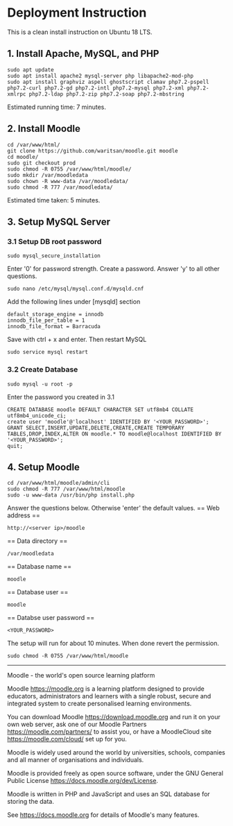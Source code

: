 # Deployment Instruction
This is a clean install instruction on Ubuntu 18 LTS.
## 1. Install Apache, MySQL, and PHP
```
sudo apt update
sudo apt install apache2 mysql-server php libapache2-mod-php
sudo apt install graphviz aspell ghostscript clamav php7.2-pspell php7.2-curl php7.2-gd php7.2-intl php7.2-mysql php7.2-xml php7.2-xmlrpc php7.2-ldap php7.2-zip php7.2-soap php7.2-mbstring
```
Estimated running time: 7 minutes.
## 2. Install Moodle
```
cd /var/www/html/
git clone https://github.com/waritsan/moodle.git moodle
cd moodle/
sudo git checkout prod
sudo chmod -R 0755 /var/www/html/moodle/
sudo mkdir /var/moodledata
sudo chown -R www-data /var/moodledata/
sudo chmod -R 777 /var/moodledata/
```
Estimated time taken: 5 minutes.
## 3. Setup MySQL Server
### 3.1 Setup DB root password
```
sudo mysql_secure_installation
```
Enter '0' for password strength. Create a password. Answer 'y' to all other questions.

```
sudo nano /etc/mysql/mysql.conf.d/mysqld.cnf
```
Add the following lines under [mysqld] section

```
default_storage_engine = innodb
innodb_file_per_table = 1
innodb_file_format = Barracuda
```
Save with ctrl + x and enter. Then restart MySQL

```
sudo service mysql restart
```
### 3.2 Create Database
```
sudo mysql -u root -p
```
Enter the password you created in 3.1

```
CREATE DATABASE moodle DEFAULT CHARACTER SET utf8mb4 COLLATE utf8mb4_unicode_ci;
create user 'moodle'@'localhost' IDENTIFIED BY '<YOUR_PASSWORD>';
GRANT SELECT,INSERT,UPDATE,DELETE,CREATE,CREATE TEMPORARY TABLES,DROP,INDEX,ALTER ON moodle.* TO moodle@localhost IDENTIFIED BY '<YOUR_PASSWORD>';
quit;
```
## 4. Setup Moodle
```
cd /var/www/html/moodle/admin/cli
sudo chmod -R 777 /var/www/html/moodle
sudo -u www-data /usr/bin/php install.php
```
Answer the questions below. Otherwise 'enter' the default values.
== Web address ==

```
http://<server ip>/moodle
```
== Data directory ==

```
/var/moodledata
```
== Database name ==

```
moodle
```
== Database user ==

```
moodle
```
== Databse user password ==

```
<YOUR_PASSWORD>
```
The setup will run for about 10 minutes.
When done revert the permission.

```
sudo chmod -R 0755 /var/www/html/moodle
```
---

Moodle - the world's open source learning platform

Moodle <https://moodle.org> is a learning platform designed to provide
educators, administrators and learners with a single robust, secure and
integrated system to create personalised learning environments.

You can download Moodle <https://download.moodle.org> and run it on your own
web server, ask one of our Moodle Partners <https://moodle.com/partners/> to
assist you, or have a MoodleCloud site <https://moodle.com/cloud/> set up for
you.

Moodle is widely used around the world by universities, schools, companies and
all manner of organisations and individuals.

Moodle is provided freely as open source software, under the GNU General Public
License <https://docs.moodle.org/dev/License>.

Moodle is written in PHP and JavaScript and uses an SQL database for storing
the data.

See <https://docs.moodle.org> for details of Moodle's many features.
